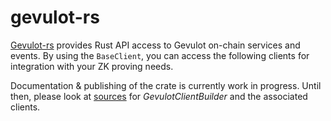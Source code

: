 # gevulot-rs

[Gevulot-rs](https://github.com/gevulotnetwork/gevulot-rs) provides Rust API access to Gevulot on-chain services and events. By using the `BaseClient`, you can access the following clients for integration with your ZK proving needs.

Documentation & publishing of the crate is currently work in progress. Until then, please look at [sources](https://github.com/gevulotnetwork/gevulot-rs/blob/main/src/gevulot_client.rs#L49) for _GevulotClientBuilder_ and the associated clients.

